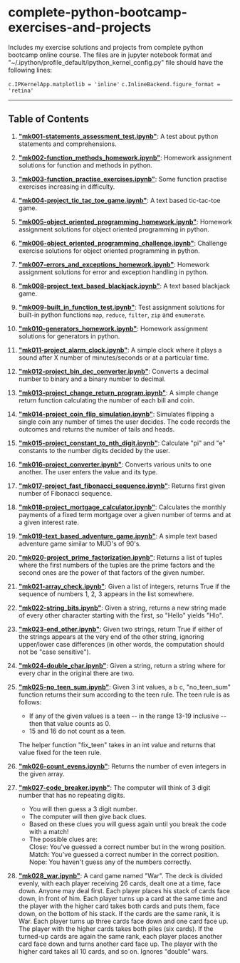 # complete-python-bootcamp-exercises-and-projects

Includes my exercise solutions and projects from complete python bootcamp online course. The files are in jupyter notebook format and "~/.ipython/profile_default/ipython_kernel_config.py" file should have the following lines:

`c.IPKernelApp.matplotlib = 'inline'`
`c.InlineBackend.figure_format = 'retina'`

---

## Table of Contents

1. **["mk001-statements_assessment_test.ipynb"](https://github.com/karakose77/complete-python-bootcamp-exercises-and-projects/blob/master/mk001-statements_assessment_test.ipynb)**: A test about python statements and comprehensions.
2. **["mk002-function_methods_homework.ipynb"](https://github.com/karakose77/complete-python-bootcamp-exercises-and-projects/blob/master/mk002-function_methods_homework.ipynb)**: Homework assignment solutions for function and methods in python.
3. **["mk003-function_practise_exercises.ipynb"](https://github.com/karakose77/complete-python-bootcamp-exercises-and-projects/blob/master/mk003-function_practise_exercises.ipynb)**: Some function practise exercises increasing in difficulty.
4. **["mk004-project_tic_tac_toe_game.ipynb"](https://github.com/karakose77/complete-python-bootcamp-exercises-and-projects/blob/master/mk004-project_tic_tac_toe_game.ipynb)**: A text based tic-tac-toe game.
5. **["mk005-object_oriented_programming_homework.ipynb"](https://github.com/karakose77/complete-python-bootcamp-exercises-and-projects/blob/master/mk005-object_oriented_programming_homework.ipynb)**: Homework assignment solutions for object oriented programming in python.
6. **["mk006-object_oriented_programming_challenge.ipynb"](https://github.com/karakose77/complete-python-bootcamp-exercises-and-projects/blob/master/mk006-object_oriented_programming_challenge.ipynb)**: Challenge exercise solutions for object oriented programming in python.
7. **["mk007-errors_and_exceptions_homework.ipynb"](https://github.com/karakose77/complete-python-bootcamp-exercises-and-projects/blob/master/mk007-errors_and_exceptions_homework.ipynb)**: Homework assignment solutions for error and exception handling in python.
8. **["mk008-project_text_based_blackjack.ipynb"](https://github.com/karakose77/complete-python-bootcamp-exercises-and-projects/blob/master/mk008-project_text_based_blackjack.ipynb)**: A text based blackjack game.
9. **["mk009-built_in_function_test.ipynb"](https://github.com/karakose77/complete-python-bootcamp-exercises-and-projects/blob/master/mk009-built_in_function_test.ipynb)**: Test assignment solutions for built-in python functions `map`, `reduce`, `filter`, `zip` and `enumerate`.
10. **["mk010-generators_homework.ipynb"](https://github.com/karakose77/complete-python-bootcamp-exercises-and-projects/blob/master/mk010-generators_homework.ipynb)**: Homework assignment solutions for generators in python.
11. **["mk011-project_alarm_clock.ipynb"](https://github.com/karakose77/complete-python-bootcamp-exercises-and-projects/blob/master/mk011-project_alarm_clock.ipynb)**: A simple clock where it plays a sound after X number of minutes/seconds or at a particular time.
12. **["mk012-project_bin_dec_converter.ipynb"](https://github.com/karakose77/complete-python-bootcamp-exercises-and-projects/blob/master/mk012-project_bin_dec_converter.ipynb)**: Converts a decimal number to binary and a binary number to decimal.
13. **["mk013-project_change_return_program.ipynb"](https://github.com/karakose77/complete-python-bootcamp-exercises-and-projects/blob/master/mk013-project_change_return_program.ipynb)**: A simple change return function calculating the number of each bill and coin.
14. **["mk014-project_coin_flip_simulation.ipynb"](https://github.com/karakose77/complete-python-bootcamp-exercises-and-projects/blob/master/mk014-project_coin_flip_simulation.ipynb)**: Simulates flipping a single coin any number of times the user decides. The code records the outcomes and returns the number of tails and heads.
15. **["mk015-project_constant_to_nth_digit.ipynb"](https://github.com/karakose77/complete-python-bootcamp-exercises-and-projects/blob/master/mk015-project_constant_to_nth_digit.ipynb)**: Calculate "pi" and "e" constants to the number digits decided by the user.
16. **["mk016-project_converter.ipynb"](https://github.com/karakose77/complete-python-bootcamp-exercises-and-projects/blob/master/mk016-project_converter.ipynb)**: Converts various units to one another. The user enters the value and its type.
17. **["mk017-project_fast_fibonacci_sequence.ipynb"](https://github.com/karakose77/complete-python-bootcamp-exercises-and-projects/blob/master/mk017-project_fast_fibonacci_sequence.ipynb)**: Returns first given number of Fibonacci sequence.
18. **["mk018-project_mortgage_calculator.ipynb"](https://github.com/karakose77/complete-python-bootcamp-exercises-and-projects/blob/master/mk018-project_mortgage_calculator.ipynb)**: Calculates the monthly payments of a fixed term mortgage over a given number of terms and at a given interest rate.
19. **["mk019-text_based_adventure_game.ipynb"](https://github.com/karakose77/complete-python-bootcamp-exercises-and-projects/blob/master/mk019-text_based_adventure_game.ipynb)**: A simple text based adventure game similar to MUD's of 90's.
20. **["mk020-project_prime_factorization.ipynb"](https://github.com/karakose77/complete-python-bootcamp-exercises-and-projects/blob/master/mk020-project_prime_factorization.ipynb)**: Returns a list of tuples where the first numbers of the tuples are the prime factors and the second ones are the power of that factors of the given number.
21. **["mk021-array_check.ipynb"](https://github.com/karakose77/complete-python-bootcamp-exercises-and-projects/blob/master/mk021-array_check.ipynb)**: Given a list of integers, returns True if the sequence of numbers 1, 2, 3 appears in the list somewhere.
22. **["mk022-string_bits.ipynb"](https://github.com/karakose77/complete-python-bootcamp-exercises-and-projects/blob/master/mk022-string_bits.ipynb)**: Given a string, returns a new string made of every other character starting with the first, so "Hello" yields "Hlo".
23. **["mk023-end_other.ipynb"](https://github.com/karakose77/complete-python-bootcamp-exercises-and-projects/blob/master/mk023-end_other.ipynb)**: Given two strings, return True if either of the strings appears at the very end of the other string, ignoring upper/lower case differences (in other words, the computation should not be "case sensitive").
24. **["mk024-double_char.ipynb"](https://github.com/karakose77/complete-python-bootcamp-exercises-and-projects/blob/master/mk024-double_char.ipynb)**: Given a string, return a string where for every char in the original there are two.
25. **["mk025-no_teen_sum.ipynb"](https://github.com/karakose77/complete-python-bootcamp-exercises-and-projects/blob/master/mk025-no_teen_sum.ipynb)**: Given 3 int values, a b c, "no_teen_sum" function returns their sum according to the teen rule. The teen rule is as follows:
    * If any of the given values is a teen -- in the range 13-19 inclusive -- then that value counts as 0.  
    * 15 and 16 do not count as a teen.

    The helper function "fix_teen" takes in an int value and returns that value fixed for the teen rule.
26. **["mk026-count_evens.ipynb"](https://github.com/karakose77/complete-python-bootcamp-exercises-and-projects/blob/master/mk026-count_evens.ipynb)**: Returns the number of even integers in the given array.
27. **["mk027-code_breaker.ipynb"](https://github.com/karakose77/complete-python-bootcamp-exercises-and-projects/blob/master/mk027-code_breaker.ipynb)**: The computer will think of 3 digit number that has no repeating digits.

    * You will then guess a 3 digit number.
    * The computer will then give back clues.
    * Based on these clues you will guess again until you break the code with a match!
    * The possible clues are:  
        Close: You've guessed a correct number but in the wrong position.  
        Match: You've guessed a correct number in the correct position.
        Nope: You haven't guess any of the numbers correctly.

28. **["mk028_war.ipynb"](https://github.com/karakose77/complete-python-bootcamp-exercises-and-projects/blob/master/mk028_war.ipynb)**: A card game named "War". The deck is divided evenly, with each player receiving 26 cards, dealt one at a time, face down. Anyone may deal first. Each player  places his stack of cards face down, in front of him.
Each player turns up a card at the same time and the player with the  higher card takes both cards and puts them, face down, on the bottom of his stack.
If the cards are the same rank, it is War. Each player turns up three cards face down and one card face up. The player with the higher cards takes both piles (six cards). If the turned-up cards are again the same rank, each player places another card face down and turns another card face up. The player with the higher card takes all 10 cards, and so on. Ignores "double" wars.